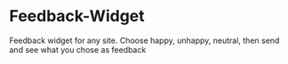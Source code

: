 # Feedback-Widget

Feedback widget for any site. Choose happy, unhappy, neutral, then send and see what you chose as feedback
